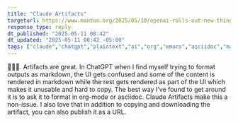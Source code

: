 ```yaml
---
title: "Claude Artifacts"
targeturl: https://www.manton.org/2025/05/10/openai-rolls-out-new-things.html 
response_type: reply
dt_published: "2025-05-11 08:42"
dt_updated: "2025-05-11 08:42 -05:00"
tags: ["claude","chatgpt","plaintext","ai","org","emacs","asciidoc","markdown"]
---
```


💯💯💯. Artifacts are great. In ChatGPT when I find myself trying to format outputs as markdown, the UI gets confused and some of the content is rendered in markdown while the rest gets rendered as part of the UI which makes it unusable and hard to copy. The best way I've found to get around it is to ask it to format in org-mode or asciidoc. Claude Artifacts make this a non-issue. I also love that in addition to copying and downloading the artifact, you can also publish it as a URL.